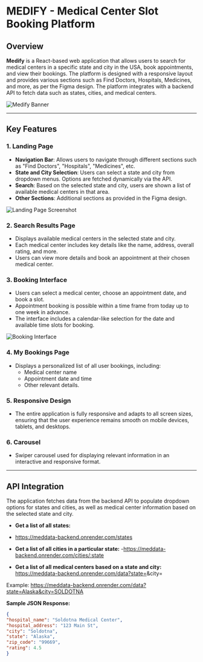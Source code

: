 # MEDIFY - Medical Center Slot Booking Platform

## Overview

**Medify** is a React-based web application that allows users to search for medical centers in a specific state and city in the USA, book appointments, and view their bookings. The platform is designed with a responsive layout and provides various sections such as Find Doctors, Hospitals, Medicines, and more, as per the Figma design. The platform integrates with a backend API to fetch data such as states, cities, and medical centers.

![Medify Banner](https://your-repository-url/path-to-image/banner-image.png) 

---

## Key Features

### 1. **Landing Page**
- **Navigation Bar**: Allows users to navigate through different sections such as "Find Doctors", "Hospitals", "Medicines", etc.
- **State and City Selection**: Users can select a state and city from dropdown menus. Options are fetched dynamically via the API.
- **Search**: Based on the selected state and city, users are shown a list of available medical centers in that area.
- **Other Sections**: Additional sections as provided in the Figma design.

![Landing Page Screenshot](https://your-repository-url/path-to-image/landing-page.png)

### 2. **Search Results Page**
- Displays available medical centers in the selected state and city.
- Each medical center includes key details like the name, address, overall rating, and more.
- Users can view more details and book an appointment at their chosen medical center.

### 3. **Booking Interface**
- Users can select a medical center, choose an appointment date, and book a slot.
- Appointment booking is possible within a time frame from today up to one week in advance.
- The interface includes a calendar-like selection for the date and available time slots for booking.

![Booking Interface](https://your-repository-url/path-to-image/booking-interface.png)

### 4. **My Bookings Page**
- Displays a personalized list of all user bookings, including:
  - Medical center name
  - Appointment date and time
  - Other relevant details.

### 5. **Responsive Design**
- The entire application is fully responsive and adapts to all screen sizes, ensuring that the user experience remains smooth on mobile devices, tablets, and desktops.
  
### 6. **Carousel**
- Swiper carousel used for displaying relevant information in an interactive and responsive format.

---

## API Integration

The application fetches data from the backend API to populate dropdown options for states and cities, as well as medical center information based on the selected state and city.

- **Get a list of all states:**

- https://meddata-backend.onrender.com/states
  
- **Get a list of all cities in a particular state:**
-https://meddata-backend.onrender.com/cities/:state

- **Get a list of all medical centers based on a state and city:**
https://meddata-backend.onrender.com/data?state=<state-name>&city=<city-name>

Example:
https://meddata-backend.onrender.com/data?state=Alaska&city=SOLDOTNA

**Sample JSON Response:**
```json
{
"hospital_name": "Soldotna Medical Center",
"hospital_address": "123 Main St",
"city": "Soldotna",
"state": "Alaska",
"zip_code": "99669",
"rating": 4.5
}
